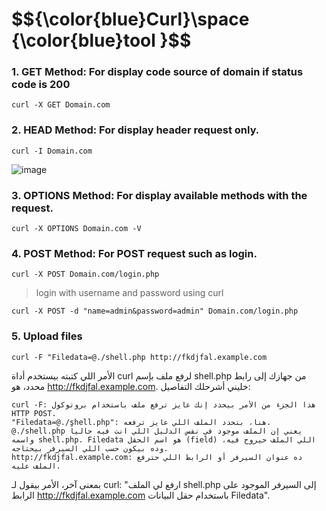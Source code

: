 <h1>$${\color{blue}Curl}\space {\color{blue}tool }$$</h1>


### 1. GET Method: For display code source of domain if status code is 200
```
curl -X GET Domain.com
```

### 2. HEAD Method: For display header request only.
```
curl -I Domain.com
```

![image](https://github.com/4bo4yman/T00LS/assets/156849852/ed1aa551-b177-4949-97ba-e6a281185598)


### 3. OPTIONS Method: For display available methods with the request.
```
curl -X OPTIONS Domain.com -V
```



### 4. POST Method: For POST request such as login.
```
curl -X POST Domain.com/login.php
```

> login with username and password using curl

```
curl -X POST -d "name=admin&password=admin" Domain.com/login.php
```


### 5. Upload files

```
curl -F "Filedata=@./shell.php http://fkdjfal.example.com 
```



الأمر اللي كتبته بيستخدم أداة curl لرفع ملف بإسم shell.php من جهازك إلى رابط محدد، هو http://fkdjfal.example.com. خليني أشرحلك التفاصيل:

    curl -F: هذا الجزء من الأمر بيحدد إنك عايز ترفع ملف باستخدام بروتوكول HTTP POST.
    "Filedata=@./shell.php": هنا، بتحدد الملف اللي عايز ترفعه. @./shell.php يعني إن الملف موجود في نفس الدليل اللي انت فيه حالياً واسمه shell.php. Filedata هو اسم الحقل (field) اللي الملف حيروح فيه، وده بيكون حسب اللي السيرفر بيحتاجه.
    http://fkdjfal.example.com: ده عنوان السيرفر أو الرابط اللي حترفع الملف عليه.

بمعنى آخر، الأمر بيقول لـ curl: "ارفع لي الملف shell.php إلى السيرفر الموجود على الرابط http://fkdjfal.example.com باستخدام حقل البيانات Filedata".
